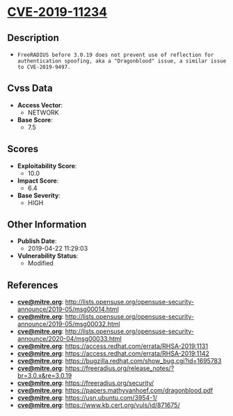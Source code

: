 
# [CVE-2019-11234](https://cve.mitre.org/cgi-bin/cvename.cgi?name=CVE-2019-11234)

## Description

- `FreeRADIUS before 3.0.19 does not prevent use of reflection for authentication spoofing, aka a "Dragonblood" issue, a similar issue to CVE-2019-9497.`

## Cvss Data

- **Access Vector**:
  - NETWORK
- **Base Score**:
  - 7.5

## Scores

- **Exploitability Score**:
  - 10.0
- **Impact Score**:
  - 6.4
- **Base Severity**:
  - HIGH

## Other Information

- **Publish Date**:
  - 2019-04-22 11:29:03
- **Vulnerability Status**:
  - Modified

## References

- **cve@mitre.org**: http://lists.opensuse.org/opensuse-security-announce/2019-05/msg00014.html
- **cve@mitre.org**: http://lists.opensuse.org/opensuse-security-announce/2019-05/msg00032.html
- **cve@mitre.org**: http://lists.opensuse.org/opensuse-security-announce/2020-04/msg00033.html
- **cve@mitre.org**: https://access.redhat.com/errata/RHSA-2019:1131
- **cve@mitre.org**: https://access.redhat.com/errata/RHSA-2019:1142
- **cve@mitre.org**: https://bugzilla.redhat.com/show_bug.cgi?id=1695783
- **cve@mitre.org**: https://freeradius.org/release_notes/?br=3.0.x&re=3.0.19
- **cve@mitre.org**: https://freeradius.org/security/
- **cve@mitre.org**: https://papers.mathyvanhoef.com/dragonblood.pdf
- **cve@mitre.org**: https://usn.ubuntu.com/3954-1/
- **cve@mitre.org**: https://www.kb.cert.org/vuls/id/871675/

